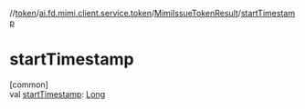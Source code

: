 //[token](../../../index.md)/[ai.fd.mimi.client.service.token](../index.md)/[MimiIssueTokenResult](index.md)/[startTimestamp](start-timestamp.md)

# startTimestamp

[common]\
val [startTimestamp](start-timestamp.md): [Long](https://kotlinlang.org/api/core/kotlin-stdlib/kotlin/-long/index.html)
